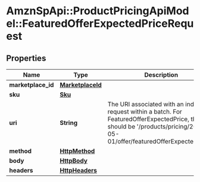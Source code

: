 # AmznSpApi::ProductPricingApiModel::FeaturedOfferExpectedPriceRequest

## Properties
Name | Type | Description | Notes
------------ | ------------- | ------------- | -------------
**marketplace_id** | [**MarketplaceId**](MarketplaceId.md) |  | 
**sku** | [**Sku**](Sku.md) |  | 
**uri** | **String** | The URI associated with an individual request within a batch. For FeaturedOfferExpectedPrice, this should be &#x27;/products/pricing/2022-05-01/offer/featuredOfferExpectedPrice&#x27;. | 
**method** | [**HttpMethod**](HttpMethod.md) |  | 
**body** | [**HttpBody**](HttpBody.md) |  | [optional] 
**headers** | [**HttpHeaders**](HttpHeaders.md) |  | [optional] 

